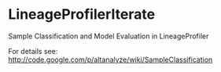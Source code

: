 LineageProfilerIterate
======================

Sample Classification and Model Evaluation in LineageProfiler

For details see: http://code.google.com/p/altanalyze/wiki/SampleClassification

